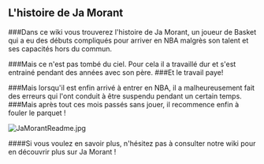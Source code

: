 ## L'histoire de Ja Morant

###Dans ce wiki vous trouverez l'histoire de Ja Morant, 
un joueur de Basket qui a eu des débuts compliqués pour arriver en NBA malgrès son talent et ses capacités hors du commun.

###Mais ce n'est pas tombé du ciel. Pour cela il a travaillé dur et s'est entrainé pendant des années avec son père.
###Et le travail paye! 

###Mais lorsqu'il est enfin arrivé à entrer en NBA, il a malheureusement fait des erreurs qui l'ont conduit à être suspendu pendant un certain temps.
###Mais après tout ces mois passés sans jouer, il recommence enfin à fouler le parquet !

![ JaMorantReadme.jpg](https://github.com/MatisROMBI/travailR104/blob/main/JaMorantReadme.jpg)

####Si vous voulez en savoir plus, n'hésitez pas à consulter notre wiki pour en découvrir plus sur Ja Morant !
